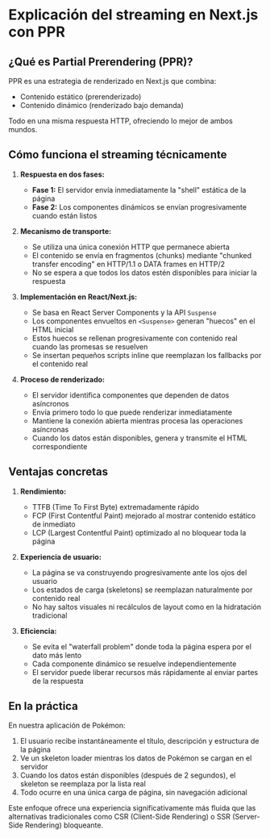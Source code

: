 # Explicación del streaming en Next.js con PPR

## ¿Qué es Partial Prerendering (PPR)?

PPR es una estrategia de renderizado en Next.js que combina:

- Contenido estático (prerenderizado)
- Contenido dinámico (renderizado bajo demanda)

Todo en una misma respuesta HTTP, ofreciendo lo mejor de ambos mundos.

## Cómo funciona el streaming técnicamente

1. **Respuesta en dos fases:**

   - **Fase 1:** El servidor envía inmediatamente la "shell" estática de la página
   - **Fase 2:** Los componentes dinámicos se envían progresivamente cuando están listos

2. **Mecanismo de transporte:**

   - Se utiliza una única conexión HTTP que permanece abierta
   - El contenido se envía en fragmentos (chunks) mediante "chunked transfer encoding" en HTTP/1.1 o DATA frames en HTTP/2
   - No se espera a que todos los datos estén disponibles para iniciar la respuesta

3. **Implementación en React/Next.js:**

   - Se basa en React Server Components y la API `Suspense`
   - Los componentes envueltos en `<Suspense>` generan "huecos" en el HTML inicial
   - Estos huecos se rellenan progresivamente con contenido real cuando las promesas se resuelven
   - Se insertan pequeños scripts inline que reemplazan los fallbacks por el contenido real

4. **Proceso de renderizado:**
   - El servidor identifica componentes que dependen de datos asíncronos
   - Envía primero todo lo que puede renderizar inmediatamente
   - Mantiene la conexión abierta mientras procesa las operaciones asíncronas
   - Cuando los datos están disponibles, genera y transmite el HTML correspondiente

## Ventajas concretas

1. **Rendimiento:**

   - TTFB (Time To First Byte) extremadamente rápido
   - FCP (First Contentful Paint) mejorado al mostrar contenido estático de inmediato
   - LCP (Largest Contentful Paint) optimizado al no bloquear toda la página

2. **Experiencia de usuario:**

   - La página se va construyendo progresivamente ante los ojos del usuario
   - Los estados de carga (skeletons) se reemplazan naturalmente por contenido real
   - No hay saltos visuales ni recálculos de layout como en la hidratación tradicional

3. **Eficiencia:**
   - Se evita el "waterfall problem" donde toda la página espera por el dato más lento
   - Cada componente dinámico se resuelve independientemente
   - El servidor puede liberar recursos más rápidamente al enviar partes de la respuesta

## En la práctica

En nuestra aplicación de Pokémon:

1. El usuario recibe instantáneamente el título, descripción y estructura de la página
2. Ve un skeleton loader mientras los datos de Pokémon se cargan en el servidor
3. Cuando los datos están disponibles (después de 2 segundos), el skeleton se reemplaza por la lista real
4. Todo ocurre en una única carga de página, sin navegación adicional

Este enfoque ofrece una experiencia significativamente más fluida que las alternativas tradicionales como CSR (Client-Side Rendering) o SSR (Server-Side Rendering) bloqueante.
